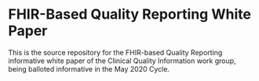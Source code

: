 # FHIR-Based Quality Reporting White Paper

This is the source repository for the FHIR-based Quality Reporting informative white paper of the Clinical Quality Information work group, being balloted informative in the May 2020 Cycle.
